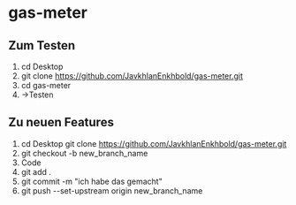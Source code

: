 # gas-meter

## Zum Testen
1. cd Desktop 
2. git clone https://github.com/JavkhlanEnkhbold/gas-meter.git
3. cd gas-meter 
4. ->Testen


## Zu neuen Features
1. cd Desktop git clone https://github.com/JavkhlanEnkhbold/gas-meter.git
2. git checkout -b new_branch_name
3. Code
4. git add .
5. git commit -m "ich habe das gemacht"
6. git push --set-upstream origin new_branch_name
